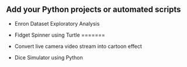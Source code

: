 ## Add your Python projects or automated scripts 
- Enron Dataset Exploratory Analysis

- Fidget Spinner using Turtle
=======
- Convert live camera video stream into cartoon effect

- Dice Simulator using Python

